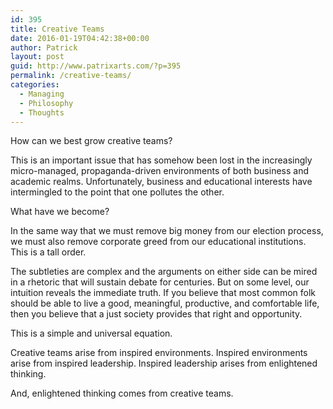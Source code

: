 ```yaml
---
id: 395
title: Creative Teams
date: 2016-01-19T04:42:38+00:00
author: Patrick
layout: post
guid: http://www.patrixarts.com/?p=395
permalink: /creative-teams/
categories:
  - Managing
  - Philosophy
  - Thoughts
---
```

How can we best grow creative teams?

This is an important issue that has somehow been lost in the increasingly micro-managed, propaganda-driven environments of both business and academic realms. Unfortunately, business and educational interests have intermingled to the point that one pollutes the other.

What have we become?

In the same way that we must remove big money from our election process, we must also remove corporate greed from our educational institutions. This is a tall order.

The subtleties are complex and the arguments on either side can be mired in a rhetoric that will sustain debate for centuries. But on some level, our intuition reveals the immediate truth. If you believe that most common folk should be able to live a good, meaningful, productive, and comfortable life, then you believe that a just society provides that right and opportunity.

This is a simple and universal equation.

Creative teams arise from inspired environments. Inspired environments arise from inspired leadership. Inspired leadership arises from enlightened thinking.

And, enlightened thinking comes from creative teams.

&nbsp;